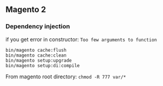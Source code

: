 ## Magento 2

### Dependency injection
if you get error in constructor: `Too few arguments to function`
```
bin/magento cache:flush
bin/magento cache:clean
bin/magento setup:upgrade
bin/magento setup:di:compile
```
From magento root directory: ```chmod -R 777 var/*```
